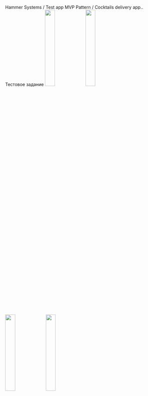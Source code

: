 
Hammer Systems / Test app
MVP Pattern / Cocktails delivery app.. Тестовое задание
<img src="https://github.com/OttoDzh/CocktailDelivery/assets/111577951/b9bc6679-1d4b-48f4-a195-7ab8b0f875c1" width=25% height=25%> 
<img src="https://github.com/OttoDzh/CocktailDelivery/assets/111577951/6eb4a368-5087-449d-b3ed-a3166a112050" width=25% height=25%> 
<img src="https://github.com/OttoDzh/CocktailDelivery/assets/111577951/f0aa34d6-9d5c-4132-900d-f125e1d9c8a4" width=25% height=25%> 
<img src="https://github.com/OttoDzh/CocktailDelivery/assets/111577951/209624f2-da44-4ed8-b1c0-09c1cf928f0f" width=25% height=25%> 
